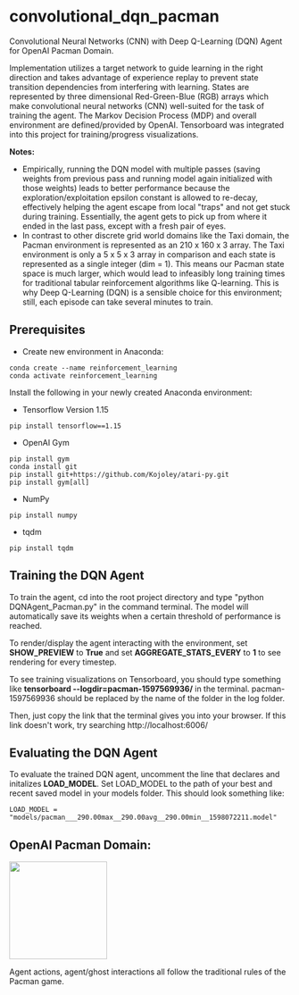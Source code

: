 # convolutional_dqn_pacman
Convolutional Neural Networks (CNN) with Deep Q-Learning (DQN) Agent for OpenAI Pacman Domain.

Implementation utilizes a target network to guide learning in the right direction and takes advantage of experience replay to prevent state transition dependencies from interfering with learning. States are represented by three dimensional Red-Green-Blue (RGB) arrays which make convolutional neural networks (CNN) well-suited for the task of training the agent. The Markov Decision Process (MDP) and overall environment are defined/provided by OpenAI. Tensorboard was integrated into this project for training/progress visualizations. 

**Notes:** 
- Empirically, running the DQN model with multiple passes (saving weights from previous pass and running model again initialized with those weights) leads to better performance because the exploration/exploitation epsilon constant is allowed to re-decay, effectively helping the agent escape from local "traps" and not get stuck during training. Essentially, the agent gets to pick up from where it ended in the last pass, except with a fresh pair of eyes.
- In contrast to other discrete grid world domains like the Taxi domain, the Pacman environment is represented as an 210 x 160 x 3 array. The Taxi environment is only a 5 x 5 x 3 array in comparison and each state is represented as a single integer (dim = 1). This means our Pacman state space is much larger, which would lead to infeasibly long training times for traditional tabular reinforcement algorithms like Q-learning. This is why Deep Q-Learning (DQN) is a sensible choice for this environment; still, each episode can take several minutes to train.


## Prerequisites

- Create new environment in Anaconda:  
```
conda create --name reinforcement_learning
conda activate reinforcement_learning
```
Install the following in your newly created Anaconda environment:
- Tensorflow Version 1.15
```
pip install tensorflow==1.15
```
- OpenAI Gym
```
pip install gym
conda install git
pip install git+https://github.com/Kojoley/atari-py.git
pip install gym[all]
```
- NumPy
```
pip install numpy
```
- tqdm
```
pip install tqdm
```

## Training the DQN Agent

To train the agent, cd into the root project directory and type "python DQNAgent_Pacman.py" in the command terminal. The model will automatically save its weights when a certain threshold of performance is reached.

To render/display the agent interacting with the environment, set **SHOW_PREVIEW** to **True** and set **AGGREGATE_STATS_EVERY** to **1** to see rendering for every timestep. 

To see training visualizations on Tensorboard, you should type something like **tensorboard --logdir=pacman-1597569936/** in the terminal. pacman-1597569936 should be replaced by the name of the folder in the log folder.

Then, just copy the link that the terminal gives you into your browser. If this link doesn't work, try searching http://localhost:6006/ 

## Evaluating the DQN Agent

To evaluate the trained DQN agent, uncomment the line that declares and initalizes **LOAD_MODEL**. Set LOAD_MODEL to the path of your best and recent saved model in your models folder. This should look something like: 

```
LOAD_MODEL = "models/pacman___290.00max__290.00avg__290.00min__1598072211.model"
```

## OpenAI Pacman Domain:

<img width="175" height="175" src="https://gym.openai.com/videos/2019-10-21--mqt8Qj1mwo/MsPacman-v0/poster.jpg">  

Agent actions, agent/ghost interactions all follow the traditional rules of the Pacman game.

